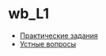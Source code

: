 # wb_L1
* [Практические задания](https://github.com/lomins/wb_L1/tree/master/tasks)
* [Устные вопросы](https://github.com/lomins/wb_L1/blob/master/Вопросы.md)
